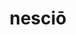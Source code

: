 ---
title: nesciō
meaning: to not know
ch: nine
pos: verb
inf: nescīre
secondppstem: nesc
infend: īre
conjugation: fourth
---